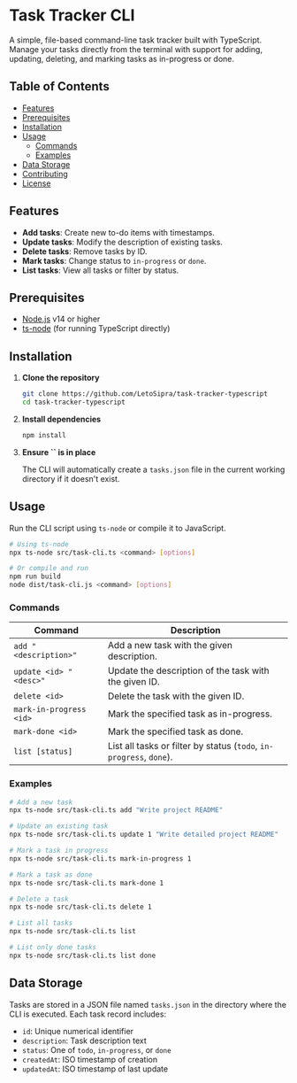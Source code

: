 # Task Tracker CLI

A simple, file-based command-line task tracker built with TypeScript. Manage your tasks directly from the terminal with support for adding, updating, deleting, and marking tasks as in-progress or done.

## Table of Contents

- [Features](#features)
- [Prerequisites](#prerequisites)
- [Installation](#installation)
- [Usage](#usage)
  - [Commands](#commands)
  - [Examples](#examples)
- [Data Storage](#data-storage)
- [Contributing](#contributing)
- [License](#license)

## Features

- **Add tasks**: Create new to-do items with timestamps.
- **Update tasks**: Modify the description of existing tasks.
- **Delete tasks**: Remove tasks by ID.
- **Mark tasks**: Change status to `in-progress` or `done`.
- **List tasks**: View all tasks or filter by status.

## Prerequisites

- [Node.js](https://nodejs.org/) v14 or higher
- [ts-node](https://github.com/TypeStrong/ts-node) (for running TypeScript directly)

## Installation

1. **Clone the repository**

   ```bash
   git clone https://github.com/LetoSipra/task-tracker-typescript
   cd task-tracker-typescript
   ```

2. **Install dependencies**

   ```bash
   npm install
   ```

3. **Ensure **``** is in place**

   The CLI will automatically create a `tasks.json` file in the current working directory if it doesn't exist.

## Usage

Run the CLI script using `ts-node` or compile it to JavaScript.

```bash
# Using ts-node
npx ts-node src/task-cli.ts <command> [options]

# Or compile and run
npm run build
node dist/task-cli.js <command> [options]
```

### Commands

| Command                 | Description                                                         |
| ----------------------- | ------------------------------------------------------------------- |
| `add "<description>"`   | Add a new task with the given description.                          |
| `update <id> "<desc>"`  | Update the description of the task with the given ID.               |
| `delete <id>`           | Delete the task with the given ID.                                  |
| `mark-in-progress <id>` | Mark the specified task as in-progress.                             |
| `mark-done <id>`        | Mark the specified task as done.                                    |
| `list [status]`         | List all tasks or filter by status (`todo`, `in-progress`, `done`). |

### Examples

```bash
# Add a new task
npx ts-node src/task-cli.ts add "Write project README"

# Update an existing task
npx ts-node src/task-cli.ts update 1 "Write detailed project README"

# Mark a task in progress
npx ts-node src/task-cli.ts mark-in-progress 1

# Mark a task as done
npx ts-node src/task-cli.ts mark-done 1

# Delete a task
npx ts-node src/task-cli.ts delete 1

# List all tasks
npx ts-node src/task-cli.ts list

# List only done tasks
npx ts-node src/task-cli.ts list done
```

## Data Storage

Tasks are stored in a JSON file named `tasks.json` in the directory where the CLI is executed. Each task record includes:

- `id`: Unique numerical identifier
- `description`: Task description text
- `status`: One of `todo`, `in-progress`, or `done`
- `createdAt`: ISO timestamp of creation
- `updatedAt`: ISO timestamp of last update
